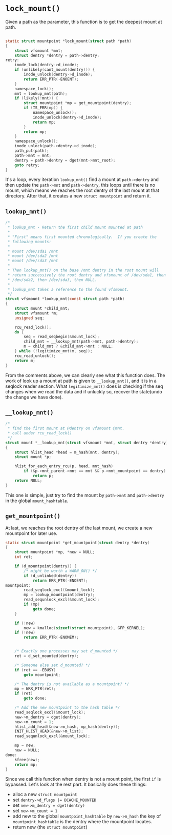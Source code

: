# `lock_mount()`

Given a path as the parameter, this function is to get the deepest mount at path.

```c

static struct mountpoint *lock_mount(struct path *path)
{
	struct vfsmount *mnt;
	struct dentry *dentry = path->dentry;
retry:
	inode_lock(dentry->d_inode);
	if (unlikely(cant_mount(dentry))) {
		inode_unlock(dentry->d_inode);
		return ERR_PTR(-ENOENT);
	}
	namespace_lock();
	mnt = lookup_mnt(path);
	if (likely(!mnt)) {
		struct mountpoint *mp = get_mountpoint(dentry);
		if (IS_ERR(mp)) {
			namespace_unlock();
			inode_unlock(dentry->d_inode);
			return mp;
		}
		return mp;
	}
	namespace_unlock();
	inode_unlock(path->dentry->d_inode);
	path_put(path);
	path->mnt = mnt;
	dentry = path->dentry = dget(mnt->mnt_root);
	goto retry;
}

```

It's a loop, every iteration `lookup_mnt()` find a mount at `path->dentry`
and then update the `path->mnt` and `path->dentry`, this loops until there
is no mount, which means we reaches the root dentry of the last mount at that
directory. After that, it creates a new `struct mountpoint` and return it.

## `lookup_mnt()`

```c
/*
 * lookup_mnt - Return the first child mount mounted at path
 *
 * "First" means first mounted chronologically.  If you create the
 * following mounts:
 *
 * mount /dev/sda1 /mnt
 * mount /dev/sda2 /mnt
 * mount /dev/sda3 /mnt
 *
 * Then lookup_mnt() on the base /mnt dentry in the root mount will
 * return successively the root dentry and vfsmount of /dev/sda1, then
 * /dev/sda2, then /dev/sda3, then NULL.
 *
 * lookup_mnt takes a reference to the found vfsmount.
 */
struct vfsmount *lookup_mnt(const struct path *path)
{
	struct mount *child_mnt;
	struct vfsmount *m;
	unsigned seq;

	rcu_read_lock();
	do {
		seq = read_seqbegin(&mount_lock);
		child_mnt = __lookup_mnt(path->mnt, path->dentry);
		m = child_mnt ? &child_mnt->mnt : NULL;
	} while (!legitimize_mnt(m, seq));
	rcu_read_unlock();
	return m;
}

```

From the comments above, we can clearly see what this function does.
The work of look up a mount at path is given to `__lookup_mnt()`, and it is in
a seqlock reader section.
What `legitimize_mnt()` does is checking if the seq changes when we read the data
and if unluckly so, recover the state(undo the change we have done).

## `__lookup_mnt()`

```c
/*
 * find the first mount at @dentry on vfsmount @mnt.
 * call under rcu_read_lock()
 */
struct mount *__lookup_mnt(struct vfsmount *mnt, struct dentry *dentry)
{
	struct hlist_head *head = m_hash(mnt, dentry);
	struct mount *p;

	hlist_for_each_entry_rcu(p, head, mnt_hash)
		if (&p->mnt_parent->mnt == mnt && p->mnt_mountpoint == dentry)
			return p;
	return NULL;
}
```

This one is simple, just try to find the mount by `path->mnt` and `path->dentry`
in the global `mount_hashtable`.

## `get_mountpoint()`

At last, we reaches the root dentry of the last mount, we create a new mountpoint
for later use.

```c
static struct mountpoint *get_mountpoint(struct dentry *dentry)
{
	struct mountpoint *mp, *new = NULL;
	int ret;

	if (d_mountpoint(dentry)) {
		/* might be worth a WARN_ON() */
		if (d_unlinked(dentry))
			return ERR_PTR(-ENOENT);
mountpoint:
		read_seqlock_excl(&mount_lock);
		mp = lookup_mountpoint(dentry);
		read_sequnlock_excl(&mount_lock);
		if (mp)
			goto done;
	}

	if (!new)
		new = kmalloc(sizeof(struct mountpoint), GFP_KERNEL);
	if (!new)
		return ERR_PTR(-ENOMEM);


	/* Exactly one processes may set d_mounted */
	ret = d_set_mounted(dentry);

	/* Someone else set d_mounted? */
	if (ret == -EBUSY)
		goto mountpoint;

	/* The dentry is not available as a mountpoint? */
	mp = ERR_PTR(ret);
	if (ret)
		goto done;

	/* Add the new mountpoint to the hash table */
	read_seqlock_excl(&mount_lock);
	new->m_dentry = dget(dentry);
	new->m_count = 1;
	hlist_add_head(&new->m_hash, mp_hash(dentry));
	INIT_HLIST_HEAD(&new->m_list);
	read_sequnlock_excl(&mount_lock);

	mp = new;
	new = NULL;
done:
	kfree(new);
	return mp;
}

```

Since we call this function when dentry is not a mount point, the first `if` is
bypassed. Let's look at the rest part. It basically does these things:

- alloc a new `struct mountpoint`
- set `dentry->d_flags |= DCACHE_MOUNTED`
- set `new->m_dentry = dget(dentry)`
- set `new->m_count = 1`
- add new to the global `mountpoint_hashtable` by `new->m_hash`
  the key of `mountpoint_hashtable` is the dentry where the mountpoint locates.
- return new (the `struct mountpoint`)


